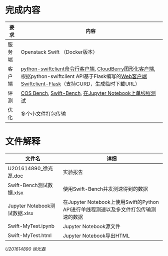 # 完成内容

要求 | 内容
-|-
服务端 | Openstack Swift （Docker版本）
客户端 | [python-swiftclient命令行客户端](https://github.com/openstack/python-swiftclient), [CloudBerry图形化客户端](https://www.cloudberrylab.com/), 根据python-swiftclient API基于Flask编写的[Web客户端Swiftclient-Flask](https://github.com/GrayXu/Swiftclient-Flask)（支持CURD，生成临时下载URL）
评测 |  [COS Bench](https://github.com/intel-cloud/cosbench), [Swift-Bench](https://github.com/openstack/swift-bench), [在Jupyter Notebook上单线程测试](#文件解释)
优化 | 多个小文件打包传输

# 文件解释

文件名 | 详细
-|-
U201614890_徐光磊.doc | 实验报告
Swift-Bench测试数据.xlsx | 使用Swift-Bench并发测速得到的数据
Jupyter Notebook测试数据.xlsx | 在Jupyter Notebook上使用Swift的Python API进行单线程测速以及多文件打包传输测速的数据
Swift-MyTest.ipynb | Jupyter Notebook源文件
Swift-MyTest.html | Jupyter Notebook导出HTML

*U201614890 徐光磊*
